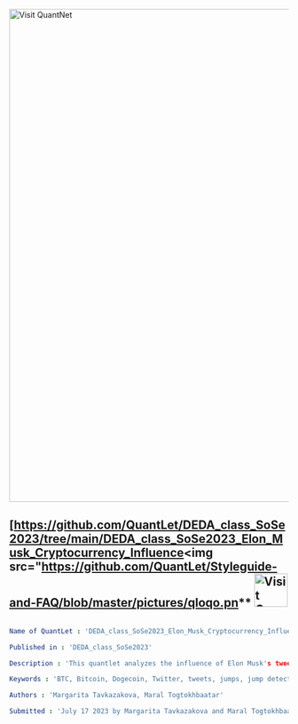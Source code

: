 [<img src="https://github.com/QuantLet/Styleguide-and-FAQ/blob/master/pictures/banner.png" width="888" alt="Visit QuantNet">](http://quantlet.de/)

## [https://github.com/QuantLet/DEDA_class_SoSe2023/tree/main/DEDA_class_SoSe2023_Elon_Musk_Cryptocurrency_Influence<img src="https://github.com/QuantLet/Styleguide-and-FAQ/blob/master/pictures/qloqo.pn** [<img src="https://github.com/QuantLet/Styleguide-and-FAQ/blob/master/pictures/QN2.png" width="60" alt="Visit QuantNet 2.0">](http://quantlet.de/)

```yaml

Name of QuantLet : 'DEDA_class_SoSe2023_Elon_Musk_Cryptocurrency_Influence'

Published in : 'DEDA_class_SoSe2023'

Description : 'This quantlet analyzes the influence of Elon Musk's tweets on cryptocurrency price movements of the cryptocurrencies Bitcoin and Dogecoin. Jump detection is used as method.'

Keywords : 'BTC, Bitcoin, Dogecoin, Twitter, tweets, jumps, jump detection, cryptocurrency, cryptocurrencies, time series, Lee, Mykland'

Authors : 'Margarita Tavkazakova, Maral Togtokhbaatar'

Submitted : 'July 17 2023 by Margarita Tavkazakova and Maral Togtokhbaatar'

```
